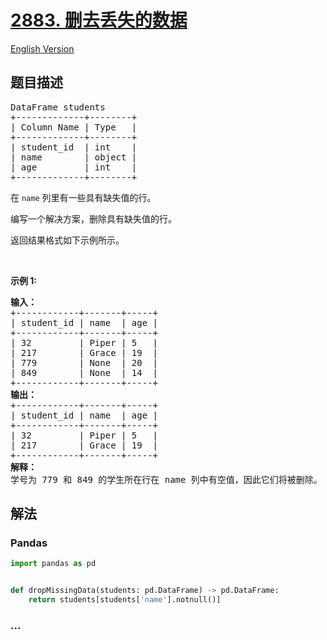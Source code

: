 # [2883. 删去丢失的数据](https://leetcode.cn/problems/drop-missing-data)

[English Version](/solution/2800-2899/2883.Drop%20Missing%20Data/README_EN.md)

## 题目描述

<!-- 这里写题目描述 -->

<pre>
DataFrame students
+-------------+--------+
| Column Name | Type   |
+-------------+--------+
| student_id  | int    |
| name        | object |
| age         | int    |
+-------------+--------+
</pre>

<p>在 <code>name</code> 列里有一些具有缺失值的行。</p>

<p>编写一个解决方案，删除具有缺失值的行。</p>

<p>返回结果格式如下示例所示。</p>

<p>&nbsp;</p>

<p><b>示例 1:</b></p>

<pre>
<strong>输入：
</strong>+------------+-------+-----+
| student_id | name  | age |
+------------+-------+-----+
| 32         | Piper | 5   |
| 217        | Grace | 19  |
| 779        | None  | 20  |
| 849        | None  | 14  |
+------------+-------+-----+
<strong>输出：
</strong>+------------+-------+-----+
| student_id | name  | age |
+------------+-------+-----+
| 32         | Piper | 5   |
| 217        | Grace | 19  |
+------------+-------+-----+
<b>解释：
</b>学号为 779 和 849 的学生所在行在 name 列中有空值，因此它们将被删除。</pre>

## 解法

<!-- 这里可写通用的实现逻辑 -->

<!-- tabs:start -->

### **Pandas**

<!-- 这里可写当前语言的特殊实现逻辑 -->

```python
import pandas as pd


def dropMissingData(students: pd.DataFrame) -> pd.DataFrame:
    return students[students['name'].notnull()]
```

### **...**

```

```

<!-- tabs:end -->
